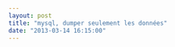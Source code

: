 ```yaml
---
layout: post
title: "mysql, dumper seulement les données"
date: "2013-03-14 16:15:00"
---
```

<script src="http://pastebin.com/embed_js.php?i=1kZSPRUH"></script>

<div style="height: 0; overflow: hidden;">mysqldump -u root dbname --no-create-info --skip-triggers --compact --complete-insert --skip-extended-insert</div>
